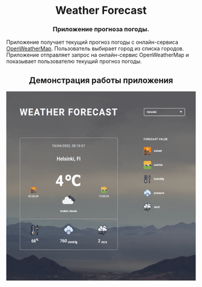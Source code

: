 <h1 align="center">Weather Forecast</h1>
<h3 align="center">Приложение прогноза погоды.</h3>
<p>Приложение получает текущий прогноз погоды с онлайн-сервиса <a href="https://openweathermap.org/">OpenWeatherMap</a>. Пользователь выбирает город из списка городов. Приложение отправляет запрос на онлайн-сервис OpenWeatherMap и показывает пользователю текущий прогноз погоды.</p> 

<h2 align="center">Демонстрация работы приложения</h2>
<img src="/preview.gif" width="1012">

